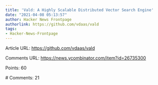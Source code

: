 ```yaml
---
title: 'Vald: A Highly Scalable Distributed Vector Search Engine'
date: "2021-04-08 05:13:57"
author: Hacker News Frontpage
authorlink: https://github.com/vdaas/vald
tags:
- Hacker-News-Frontpage
---
```


<p>Article URL: <a href="https://github.com/vdaas/vald">https://github.com/vdaas/vald</a></p>
<p>Comments URL: <a href="https://news.ycombinator.com/item?id=26735300">https://news.ycombinator.com/item?id=26735300</a></p>
<p>Points: 60</p>
<p># Comments: 21</p>
